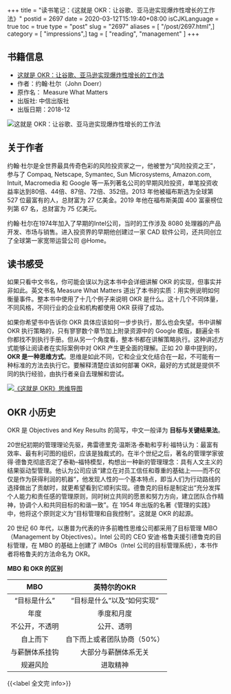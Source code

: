 +++
title = "读书笔记：《这就是 OKR：让谷歌、亚马逊实现爆炸性增长的工作法》"
postid = 2697
date = 2020-03-12T15:19:40+08:00
isCJKLanguage = true
toc = true
type = "post"
slug = "2697"
aliases = [ "/post/2697.html",]
category = [ "impressions",]
tag = [ "reading", "management" ]
+++

## 书籍信息

- [这就是 OKR：让谷歌、亚马逊实现爆炸性增长的工作法](https://book.douban.com/subject/30396635/)
- 作者：约翰·杜尔（John Doerr）
- 原作名： Measure What Matters
- 出版社: 中信出版社
- 出版日期：2018-12

<!--more-->

![这就是 OKR：让谷歌、亚马逊实现爆炸性增长的工作法](/uploads/2020/03/measure-what-matters.jpg)

## 关于作者

约翰·杜尔是全世界最具传奇色彩的风险投资家之一，他被誉为“风险投资之王”，参与了 Compaq, Netscape, Symantec, Sun Microsystems, Amazon.com, Intuit, Macromedia 和 Google 等一系列著名公司的早期风险投资，单笔投资收益率达到80倍、44倍、87倍、72倍、352倍。2013 年他被福布斯选为全球第 527 位最富有的人，总财富为 27 亿美金。2019 年他在福布斯美国 400 富豪榜位列第 67 名，总财富为 75 亿美元。

约翰·杜尔在1974年加入了早期的Intel公司，当时的工作涉及 8080 处理器的产品开发、市场与销售。进入投资界的早期他创建过一家 CAD 软件公司，还共同创立了全球第一家宽带运营公司 @Home。

## 读书感受

如果只看中文书名，你可能会误以为这本书中会详细讲解 OKR 的实现，但事实并非如此。英文书名 Measure What Matters 道出了本书的实质：用实例说明如何衡量事件。整本书中使用了十几个例子来说明 OKR 是什么。这十几个不同体量，不同风格，不同行业的企业和机构都使用 OKR 获得了成功。

如果你希望书中告诉你 OKR 具体应该如何一步步执行，那么也会失望。书中讲解 OKR 执行策略的，只有寥寥数个章节加上附录资源中的 Google 模版，翻遍全书你都找不到执行手册。但从另一个角度看，整本书都在讲解策略执行。这种讲述方式能够让阅读者在实际案例中对 OKR 产生更全面的理解。正如 20 章中提到的，**OKR 是一种思维方式**。思维是如此不同，它和企业文化结合在一起，不可能有一种标准的方法去执行它。要解释清楚应该如何部署 OKR，最好的方式就是提供不同的执行经验，由执行者亲自去理解和尝试。

[![《这就是 OKR》思维导图][mindsmall]][mindbig]

## OKR 小历史

OKR 是 Objectives and Key Results 的简写，中文一般译为 **目标与关键结果法**。

20世纪初期的管理理论先驱，弗雷德里克·温斯洛·泰勒和亨利·福特认为：最富有效率、最有利可图的组织，应该是独裁式的。在半个世纪之后，著名的管理学家彼得·德鲁克彻底否定了泰勒–福特模型，构想出一种新的管理理念：具有人文主义的结果驱动型管理。他认为公司应该“建立在对员工信任和尊重的基础上——而不仅仅是作为获得利润的机器”，他发现人性的一个基本特点，即当人们为行动路线的选择做出了贡献时，就更希望看到它顺利实现。德鲁克的目标是制定出“充分发挥个人能力和责任感的管理原则，同时树立共同的愿景和努力方向，建立团队合作精神，协调个人和共同目标的和谐一致”。在 1954 年出版的名著《管理的实践》中，他将这个原则定义为“目标管理和自我控制”。这就是 OKR 的起源。

20 世纪 60 年代，以惠普为代表的许多前瞻性思维公司都采用了目标管理 MBO（Management by Objectives）。Intel 公司的 CEO 安迪·格鲁夫援引德鲁克的目标管理，在 MBO 的基础上创建了 iMBOs（Intel 公司的目标管理系统），本书作者将格鲁夫的方法命名为 OKR。

**MBO 和 OKR 的区别**

|MBO|英特尔的OKR|
|:----:|:----:|
|“目标是什么”|“目标是什么”以及“如何实现”|
|年度|季度和月度|
|不公开，不透明|公开、透明|
|自上而下|自下而上或者团队协商（50%）|
|与薪酬体系挂钩|大部分与薪酬体系无关|
|规避风险|进取精神|

{{<label 全文完 info>}}

[mindsmall]: /uploads/2020/03/measure-what-matters-mind-small.jpg
[mindbig]: /uploads/2020/02/measure-what-matters-mind.jpg